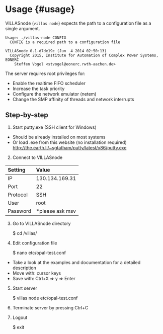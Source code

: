 # Usage {#usage}

VILLASnode (`villas node`) expects the path to a configuration file as a single argument.

    Usage: ./villas-node CONFIG
      CONFIG is a required path to a configuration file
     
    VILLASnode 0.1-d7de19c (Jun  4 2014 02:50:13)
      Copyright 2015, Institute for Automation of Complex Power Systems, EONERC
        Steffen Vogel <stvogel@eonerc.rwth-aachen.de>

The server requires root privileges for:

 - Enable the realtime FIFO scheduler
 - Increase the task priority
 - Configure the network emulator (netem)
 - Change the SMP affinity of threads and network interrupts

## Step-by-step

1. Start putty.exe (SSH client for Windows)

  - Should be already installed on most systems
  - Or load .exe from this website (no installation required)
	    http://the.earth.li/~sgtatham/putty/latest/x86/putty.exe

2. Connect to VILLASnode

| Setting  | Value           |
| :------- | :-------------- |
| IP       | 130.134.169.31  |
| Port     | 22              |
| Protocol | SSH             |
| User     | root            |
| Password | *please ask msv |

3. Go to VILLASnode directory

    $ cd /villas/

4. Edit configuration file

    $ nano etc/opal-test.conf

 - Take a look at the examples and documentation for a detailed description
 - Move with: cursor keys
 - Save with: Ctrl+X => y => Enter

5. Start server

    $ villas node etc/opal-test.conf

6. Terminate server by pressing Ctrl+C

7. Logout

    $ exit

